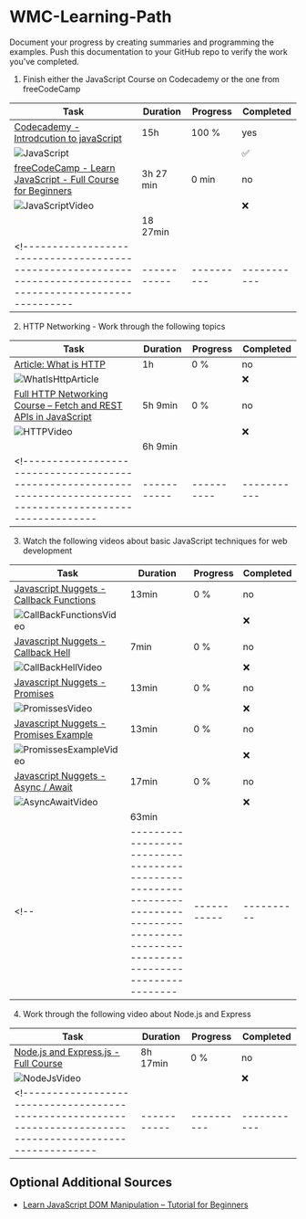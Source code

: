 # WMC-Learning-Path
 
Document your progress by creating summaries and programming the examples. Push this documentation to your GitHub repo to verify the work you've completed.

1. Finish either the JavaScript Course on Codecademy or the one from freeCodeCamp

  <!------------------------------------------------------------------------------------------------------------|-----------|----------|-----------|-->  
   | Task                                                                                                       | Duration  | Progress | Completed |  
   |------------------------------------------------------------------------------------------------------------|-----------|----------|-----------|  
   | [Codecademy - Introdcution to javaScript](https://www.codecademy.com/learn/introduction-to-javascript)     |   15h     |  100 %   |    yes    |  
   | ![JavaScript](https://github.com/user-attachments/assets/15b2b634-fe97-44fa-8543-16722e1eb0f3)             |           |          |     ✅    |  
   | [freeCodeCamp - Learn JavaScript - Full Course for Beginners](https://www.youtube.com/watch?v=PkZNo7MFNFg) | 3h 27 min |  0 min   |    no     |  
   | ![JavaScriptVideo](https://github.com/user-attachments/assets/1bb284ed-c9ee-42d3-9658-3683a4a00210)        |           |          |    ❌     |  
   |                                                                                                            | 18 27min  |          |           |  
  <!------------------------------------------------------------------------------------------------------------|-----------|----------|-----------|-->  

2. HTTP Networking - Work through the following topics

  <!----------------------------------------------------------------------------------------------------------------|-----------|----------|-----------|-->  
   | Task                                                                                                           | Duration  | Progress | Completed |  
   |----------------------------------------------------------------------------------------------------------------|-----------|----------|-----------|  
   | [Article: What is HTTP](https://www.freecodecamp.org/news/what-is-http/)                                       |    1h     |   0 %    |    no     |  
   | ![WhatIsHttpArticle](https://github.com/user-attachments/assets/db2126a6-0dca-4704-8b70-2672e5d029e5)          |           |          |    ❌     |  
   | [Full HTTP Networking Course – Fetch and REST APIs in JavaScript](https://www.youtube.com/watch?v=2JYT5f2isg4) |  5h 9min  |   0 %    |    no     |  
   |![HTTPVideo](https://github.com/user-attachments/assets/6b774899-3da4-4d6d-a340-892296699725)                   |           |          |    ❌     |  
   |                                                                                                                |  6h 9min  |          |           |  
  <!----------------------------------------------------------------------------------------------------------------|-----------|----------|-----------|-->  

3. Watch the following videos about basic JavaScript techniques for web development

  <!-----------------------------------------------------------------------------------------------------------------------------------------|-----------|----------|-----------|-->  
   | Task                                                                                                                                    | Duration  | Progress | Completed |  
   |-----------------------------------------------------------------------------------------------------------------------------------------|-----------|----------|-----------|  
   | [Javascript Nuggets - Callback Functions](https://www.youtube.com/watch?v=GWq0XETTOTk&list=PLnHJACx3NwAfRUcuKaYhZ6T5NRIpzgNGJ&index=13) |   13min   |    0 %   |    no     |  
   |![CallBackFunctionsVideo](https://github.com/user-attachments/assets/59bd8b86-44a1-4211-8806-d17edfdc2e98)                               |           |          |    ❌     |  
   | [Javascript Nuggets - Callback Hell](https://www.youtube.com/watch?v=bx9xYPt2tdc&list=PLnHJACx3NwAfRUcuKaYhZ6T5NRIpzgNGJ&index=14)      |   7min    |    0 %   |    no     |  
   |![CallBackHellVideo](https://github.com/user-attachments/assets/a2e8072c-50b5-4189-aadd-90cc13d9cd38)                                    |           |          |    ❌     |  
   | [Javascript Nuggets - Promises](https://www.youtube.com/watch?v=IBjmTlShf6U&list=PLnHJACx3NwAfRUcuKaYhZ6T5NRIpzgNGJ&index=15)           |   13min   |    0 %   |    no     |  
   |![PromissesVideo](https://github.com/user-attachments/assets/896339eb-5e12-4f0b-ab3c-8f40a42c7d20)                                       |           |          |    ❌     |  
   | [Javascript Nuggets - Promises Example](https://www.youtube.com/watch?v=GKVA6jYrgKc&list=PLnHJACx3NwAfRUcuKaYhZ6T5NRIpzgNGJ&index=16)   |   13min   |    0 %   |    no     |  
   |![PromissesExampleVideo](https://github.com/user-attachments/assets/09dec931-b9cb-4eb2-b129-407c0af91678)                                |           |          |    ❌     |  
   | [Javascript Nuggets - Async / Await](https://www.youtube.com/watch?v=iHrVo5fvmzE&list=PLnHJACx3NwAfRUcuKaYhZ6T5NRIpzgNGJ&index=17)      |   17min   |    0 %   |    no     |  
   |![AsyncAwaitVideo](https://github.com/user-attachments/assets/3fbd2dcf-f795-49f2-ab6b-cc9765ccd58a)                                      |           |          |    ❌     |  
   |                                                                                                                                         |   63min   |          |           |  
  <!--|--------------------------------------------------------------------------------------------------------------------------------------|-----------|----------|-----------|-->  

4. Work through the following video about Node.js and Express

  <!------------------------------------------------------------------------------------------------------------|-----------|----------|-----------|-->  
   | Task                                                                                                       | Duration  | Progress | Completed |  
   |------------------------------------------------------------------------------------------------------------|-----------|----------|-----------|  
   | [Node.js and Express.js - Full Course](https://www.youtube.com/watch?app=desktop&v=Oe421EPjeBE)            | 8h 17min  |   0 %    |    no     |  
   | ![NodeJsVideo](https://github.com/user-attachments/assets/4ea3d228-8c28-4237-941f-dc2d29641c64)            |           |          |    ❌     |  
  <!------------------------------------------------------------------------------------------------------------|-----------|----------|-----------|-->  
   


## Optional Additional Sources

- [Learn JavaScript DOM Manipulation – Tutorial for Beginners](https://www.youtube.com/watch?v=IWRS_AM2fiE)
